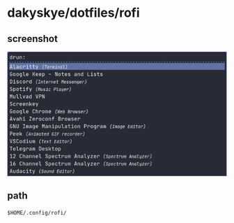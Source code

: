 # dakyskye/dotfiles/rofi

## screenshot

![screenshot](screenshot.png)

## path

`$HOME/.config/rofi/`

